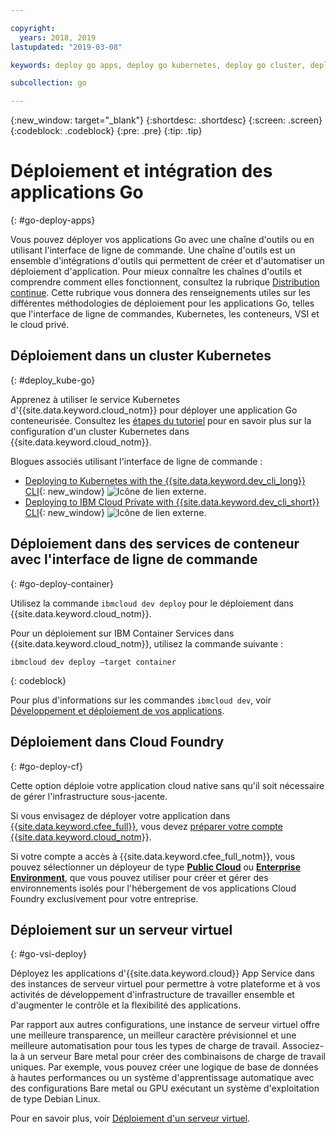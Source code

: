```yaml
---

copyright:
  years: 2018, 2019
lastupdated: "2019-03-08"

keywords: deploy go apps, deploy go kubernetes, deploy go cluster, deploy go cli, deploy go cloud foundry, go deploy virtual

subcollection: go

---
```


{:new_window: target="_blank"}
{:shortdesc: .shortdesc}
{:screen: .screen}
{:codeblock: .codeblock}
{:pre: .pre}
{:tip: .tip}

# Déploiement et intégration des applications Go
{: #go-deploy-apps}

Vous pouvez déployer vos applications Go avec une chaîne d'outils ou en utilisant l'interface de ligne de commande. Une chaîne d'outils est un ensemble d'intégrations d'outils qui permettent de créer et d'automatiser un déploiement d'application. Pour mieux connaître les chaînes d'outils et comprendre comment elles fonctionnent, consultez la rubrique [Distribution continue](/docs/services/ContinuousDelivery?topic=ContinuousDelivery-cd_getting_started#cd_getting_started). Cette rubrique vous donnera des renseignements utiles sur les différentes méthodologies de déploiement pour les applications Go, telles que l'interface de ligne de commandes, Kubernetes, les conteneurs, VSI et le cloud privé.

## Déploiement dans un cluster Kubernetes
{: #deploy_kube-go}

Apprenez à utiliser le service Kubernetes d'{{site.data.keyword.cloud_notm}} pour déployer une application Go conteneurisée. Consultez les [étapes du tutoriel](/docs/containers?topic=containers-cs_cluster_tutorial#cs_cluster_tutorial) pour en savoir plus sur la configuration d'un cluster Kubernetes dans {{site.data.keyword.cloud_notm}}.

Blogues associés utilisant l'interface de ligne de commande :
* [Deploying to Kubernetes with the {{site.data.keyword.dev_cli_long}} CLI](https://www.ibm.com/blogs/bluemix/2017/09/deploying-kubernetes-ibm-cloud-ibm-cloud-developer-tools-cli/){: new_window} ![Icône de lien externe](../icons/launch-glyph.svg "Icône de lien externe").
* [Deploying to IBM Cloud Private with {{site.data.keyword.dev_cli_short}} CLI](https://www.ibm.com/blogs/bluemix/2017/09/deploying-ibm-cloud-private-ibm-cloud-developer-tools-cli/){: new_window} ![Icône de lien externe](../icons/launch-glyph.svg "Icône de lien externe").

## Déploiement dans des services de conteneur avec l'interface de ligne de commande
{: #go-deploy-container}

Utilisez la commande `ibmcloud dev deploy` pour le déploiement dans {{site.data.keyword.cloud_notm}}. 

Pour un déploiement sur IBM Container Services dans {{site.data.keyword.cloud_notm}}, utilisez la commande suivante :
```
ibmcloud dev deploy –target container 
```
{: codeblock}

Pour plus d'informations sur les commandes `ibmcloud dev`, voir [Développement et déploiement de vos applications](/docs/cli?topic=cloud-cli-ibmcloud-cli#ibmcloud-cli).

## Déploiement dans Cloud Foundry
{: #go-deploy-cf}

Cette option déploie votre application cloud native sans qu'il soit nécessaire de gérer l'infrastructure sous-jacente.

Si vous envisagez de déployer votre application dans [{{site.data.keyword.cfee_full}}](/docs/cloud-foundry?topic=cloud-foundry-about#about), vous devez [préparer votre compte {{site.data.keyword.cloud_notm}}](/docs/cloud-foundry?topic=cloud-foundry-prepare#prepare).

Si votre compte a accès à {{site.data.keyword.cfee_full_notm}}, vous pouvez sélectionner un déployeur de type **[Public Cloud](/docs/cloud-foundry-public?topic=cloud-foundry-public-about-cf#about-cf)** ou **[Enterprise Environment](/docs/cloud-foundry-public?topic=cloud-foundry-public-cfee#cfee)**, que vous pouvez utiliser pour créer et gérer des environnements isolés pour l'hébergement de vos applications Cloud Foundry exclusivement pour votre entreprise.

## Déploiement sur un serveur virtuel
{: #go-vsi-deploy}

Déployez les applications d'{{site.data.keyword.cloud}} App Service dans des instances de serveur virtuel pour permettre à votre plateforme et à vos activités de développement d'infrastructure de travailler ensemble et d'augmenter le contrôle et la flexibilité des applications.

Par rapport aux autres configurations, une instance de serveur virtuel offre une meilleure transparence, un meilleur caractère prévisionnel et une meilleure automatisation pour tous les types de charge de travail. Associez-la à un serveur Bare metal pour créer des combinaisons de charge de travail uniques. Par exemple, vous pouvez créer une logique de base de données à hautes performances ou un système d'apprentissage automatique avec des configurations Bare metal ou GPU exécutant un système d'exploitation de type Debian Linux.

Pour en savoir plus, voir [Déploiement d'un serveur virtuel](/docs/apps?topic=creating-apps-vsi-deploy#vsi-deploy).

